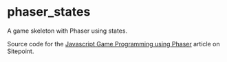 phaser_states
=============

A game skeleton with Phaser using states.

Source code for the [Javascript Game Programming using Phaser](http://www.sitepoint.com/javascript-game-programming-using-phaser/) article on Sitepoint.
